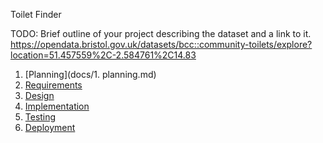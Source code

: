 Toilet Finder

TODO: Brief outline of your project describing the dataset and a link to it.
    https://opendata.bristol.gov.uk/datasets/bcc::community-toilets/explore?location=51.457559%2C-2.584761%2C14.83

1. [Planning](docs/1. planning.md)
2. [Requirements](docs/requirements.md)
3. [Design](docs/design.md)
4. [Implementation](docs/implementation.md)
5. [Testing](docs/testing.md)
6. [Deployment](docs/deployment.md)
